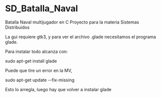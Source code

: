 # SD_Batalla_Naval
Batalla Naval multijugador en C
Proyecto para la materia Sistemas Distribuidos


La gui requiere gtk3, y para ver el archivo .glade necesitamos el programa glade.


Para instalar todo alcanza con:


sudo apt-get install glade

Puede que tire un error en la MV,

sudo apt-get update --fix-missing

Esto lo arregla, luego hay que volver a instalar glade
